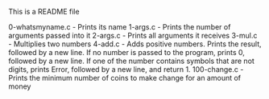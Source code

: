 This is a README file

0-whatsmyname.c - Prints its name 
1-args.c - Prints the number of arguments passed into it 
2-args.c - Prints all arguments it receives 
3-mul.c - Multiplies two numbers 
4-add.c - Adds positive numbers. Prints the result, followed by a new line.
If no number is passed to the program, prints 0, followed by a new line.
If one of the number contains symbols that are not digits, prints Error, followed by a new line, and return 1.
100-change.c - Prints the minimum number of coins to make change for an amount of money
